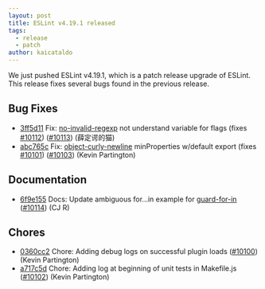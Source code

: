 ```yaml
---
layout: post
title: ESLint v4.19.1 released
tags:
  - release
  - patch
author: kaicataldo
---
```


We just pushed ESLint v4.19.1, which is a patch release upgrade of ESLint. This release fixes several bugs found in the previous release.










## Bug Fixes


* [3ff5d11](https://github.com/eslint/eslint/commit/3ff5d11) Fix: [no-invalid-regexp](/docs/rules/no-invalid-regexp) not understand variable for flags (fixes [#10112](https://github.com/eslint/eslint/issues/10112)) ([#10113](https://github.com/eslint/eslint/issues/10113)) (薛定谔的猫)
* [abc765c](https://github.com/eslint/eslint/commit/abc765c) Fix: [object-curly-newline](/docs/rules/object-curly-newline) minProperties w/default export (fixes [#10101](https://github.com/eslint/eslint/issues/10101)) ([#10103](https://github.com/eslint/eslint/issues/10103)) (Kevin Partington)




## Documentation


* [6f9e155](https://github.com/eslint/eslint/commit/6f9e155) Docs: Update ambiguous for...in example for [guard-for-in](/docs/rules/guard-for-in) ([#10114](https://github.com/eslint/eslint/issues/10114)) (CJ R)








## Chores


* [0360cc2](https://github.com/eslint/eslint/commit/0360cc2) Chore: Adding debug logs on successful plugin loads ([#10100](https://github.com/eslint/eslint/issues/10100)) (Kevin Partington)
* [a717c5d](https://github.com/eslint/eslint/commit/a717c5d) Chore: Adding log at beginning of unit tests in Makefile.js ([#10102](https://github.com/eslint/eslint/issues/10102)) (Kevin Partington)
